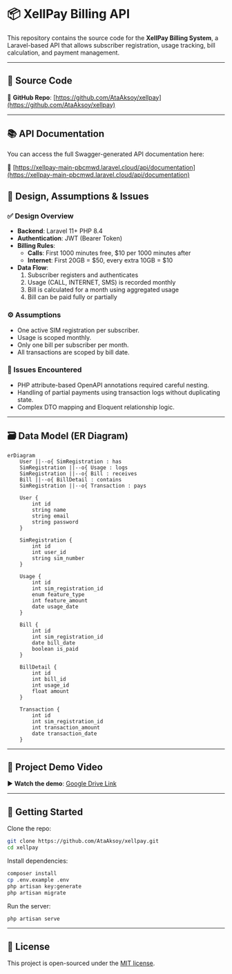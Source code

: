 # 📦 XellPay Billing API

This repository contains the source code for the **XellPay Billing System**, a Laravel-based API that allows subscriber registration, usage tracking, bill calculation, and payment management.

---

## 🔗 Source Code

📁 **GitHub Repo**: [https://github.com/AtaAksoy/xellpay](https://github.com/AtaAksoy/xellpay)

---

## 📚 API Documentation

You can access the full Swagger-generated API documentation here:

🔗 [https://xellpay-main-pbcmwd.laravel.cloud/api/documentation](https://xellpay-main-pbcmwd.laravel.cloud/api/documentation)

## 🎨 Design, Assumptions & Issues

### ✅ Design Overview

- **Backend**: Laravel 11+ PHP 8.4
- **Authentication**: JWT (Bearer Token)
- **Billing Rules**:
  - **Calls**: First 1000 minutes free, $10 per 1000 minutes after
  - **Internet**: First 20GB = $50, every extra 10GB = $10
- **Data Flow**:
  1. Subscriber registers and authenticates
  2. Usage (CALL, INTERNET, SMS) is recorded monthly
  3. Bill is calculated for a month using aggregated usage
  4. Bill can be paid fully or partially

### ⚙️ Assumptions

- One active SIM registration per subscriber.
- Usage is scoped monthly.
- Only one bill per subscriber per month.
- All transactions are scoped by bill date.

### 🐛 Issues Encountered

- PHP attribute-based OpenAPI annotations required careful nesting.
- Handling of partial payments using transaction logs without duplicating state.
- Complex DTO mapping and Eloquent relationship logic.

---

## 🗃️ Data Model (ER Diagram)

```mermaid
erDiagram
    User ||--o{ SimRegistration : has
    SimRegistration ||--o{ Usage : logs
    SimRegistration ||--o{ Bill : receives
    Bill ||--o{ BillDetail : contains
    SimRegistration ||--o{ Transaction : pays

    User {
        int id
        string name
        string email
        string password
    }

    SimRegistration {
        int id
        int user_id
        string sim_number
    }

    Usage {
        int id
        int sim_registration_id
        enum feature_type
        int feature_amount
        date usage_date
    }

    Bill {
        int id
        int sim_registration_id
        date bill_date
        boolean is_paid
    }

    BillDetail {
        int id
        int bill_id
        int usage_id
        float amount
    }

    Transaction {
        int id
        int sim_registration_id
        int transaction_amount
        date transaction_date
    }
```

---

## 🎥 Project Demo Video

▶️ **Watch the demo**: [Google Drive Link](https://drive.google.com/file/d/YOUR_VIDEO_ID/view)

---

## 🚀 Getting Started

Clone the repo:

```bash
git clone https://github.com/AtaAksoy/xellpay.git
cd xellpay
```

Install dependencies:

```bash
composer install
cp .env.example .env
php artisan key:generate
php artisan migrate
```

Run the server:

```bash
php artisan serve
```

---

## 📄 License

This project is open-sourced under the [MIT license](LICENSE).